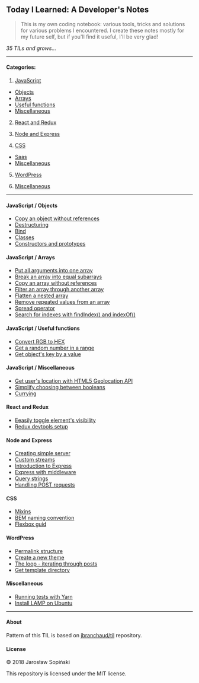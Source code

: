 ## Today I Learned: A Developer's Notes

> This is my own coding notebook: various tools, tricks and solutions for various problems I encountered. I create these notes mostly for my future self, but if you'll find it useful, I'll be very glad!

_35 TILs and grows..._

---

#### Categories:

1. [JavaScript](https://github.com/JarekSopinski/TIL/tree/master/JavaScript)

* [Objects](https://github.com/JarekSopinski/TIL/tree/master/JavaScript/Objects)
* [Arrays](https://github.com/JarekSopinski/TIL/tree/master/JavaScript/Arrays)
* [Useful functions](https://github.com/JarekSopinski/TIL/tree/master/JavaScript/Useful_functions)
* [Miscellaneous](https://github.com/JarekSopinski/TIL/tree/master/JavaScript/Misc)

2. [React and Redux](https://github.com/JarekSopinski/TIL/tree/master/React%26Redux)

3. [Node and Express](https://github.com/JarekSopinski/TIL/tree/master/Node%26Express)

4. [CSS](https://github.com/JarekSopinski/TIL/tree/master/CSS)

* [Saas](https://github.com/JarekSopinski/TIL/tree/master/CSS/Sass)
* [Miscellaneous](https://github.com/JarekSopinski/TIL/tree/master/CSS/Misc)

5. [WordPress](https://github.com/JarekSopinski/TIL/tree/master/WordPress)

6. [Miscellaneous](https://github.com/JarekSopinski/TIL/tree/master/Misc)

---

#### JavaScript / Objects
- [Copy an object without references](https://github.com/JarekSopinski/TIL/blob/master/JavaScript/Objects/Copy_an_object_without_references.md)
- [Destructuring](https://github.com/JarekSopinski/TIL/blob/master/JavaScript/Objects/Destructuring_of_objects.md)
- [Bind](https://github.com/JarekSopinski/TIL/blob/master/JavaScript/Objects/Bind.md)
- [Classes](https://github.com/JarekSopinski/TIL/blob/master/JavaScript/Objects/Classes.md)
- [Constructors and prototypes](https://github.com/JarekSopinski/TIL/blob/master/JavaScript/Objects/Constructors_and_Prototypes.md)


#### JavaScript / Arrays
- [Put all arguments into one array](https://github.com/JarekSopinski/TIL/blob/master/JavaScript/Arrays/Arguments_into_array_using_Arrayfrom.md)
- [Break an array into equal subarrays](https://github.com/JarekSopinski/TIL/blob/master/JavaScript/Arrays/Break_array_into_equal_subarrays.md)
- [Copy an array without references](https://github.com/JarekSopinski/TIL/blob/master/JavaScript/Arrays/Copy_an_array_without_references.md)
- [Filter an array through another array](https://github.com/JarekSopinski/TIL/blob/master/JavaScript/Arrays/Filter_array_through_another_array.md)
- [Flatten a nested array](https://github.com/JarekSopinski/TIL/blob/master/JavaScript/Arrays/Flatten_a_nested_array.md)
- [Remove repeated values from an array](https://github.com/JarekSopinski/TIL/blob/master/JavaScript/Arrays/Remove_repeated_values_from_array.md)
- [Spread operator](https://github.com/JarekSopinski/TIL/blob/master/JavaScript/Arrays/Spread_operator.md)
- [Search for indexes with findIndex() and indexOf()](https://github.com/JarekSopinski/TIL/blob/master/JavaScript/Arrays/Search_for_indexes_with_findIndex_and_indexOf.md)

#### JavaScript / Useful functions
- [Convert RGB to HEX](https://github.com/JarekSopinski/TIL/blob/master/JavaScript/Useful_functions/Convert_RGB_to_HEX.md)
- [Get a random number in a range](https://github.com/JarekSopinski/TIL/blob/master/JavaScript/Useful_functions/Get_Random_Number_In_A_Range.md)
- [Get object's key by a value](https://github.com/JarekSopinski/TIL/blob/master/JavaScript/Useful_functions/Get_key_by_value.md)

#### JavaScript / Miscellaneous
- [Get user's location with HTML5 Geolocation API](https://github.com/JarekSopinski/TIL/blob/master/JavaScript/Misc/Get_User_Location_Using_HTML5_Geolocation_API.md)
- [Simplify choosing between booleans](https://github.com/JarekSopinski/TIL/blob/master/JavaScript/Misc/Simplify_choosing_between_booleans.md)
- [Currying](https://github.com/JarekSopinski/TIL/blob/master/JavaScript/Misc/Currying.md)

#### React and Redux
- [Eeasily toggle element's visibility](https://github.com/JarekSopinski/TIL/blob/master/React%26Redux/Easily_toggle_elements_visibility.md)
- [Redux devtools setup](https://github.com/JarekSopinski/TIL/blob/master/React%26Redux/Redux_DevTools_Setup.md)

#### Node and Express
- [Creating simple server](https://github.com/JarekSopinski/TIL/blob/master/Node%26Express/creating-simple-server.md)
- [Custom streams](https://github.com/JarekSopinski/TIL/blob/master/Node%26Express/custom-streams.md)
- [Introduction to Express](https://github.com/JarekSopinski/TIL/blob/master/Node%26Express/intro-to-express.md)
- [Express with middleware](https://github.com/JarekSopinski/TIL/blob/master/Node%26Express/express-middleware.md)
- [Query strings](https://github.com/JarekSopinski/TIL/blob/master/Node%26Express/query-strings.md)
- [Handling POST requests](https://github.com/JarekSopinski/TIL/blob/master/Node%26Express/handling-post-requests.md)

#### CSS
- [Mixins](https://github.com/JarekSopinski/TIL/blob/master/CSS/Sass/Mixins.md)
- [BEM naming convention](https://github.com/JarekSopinski/TIL/blob/master/CSS/Misc/BEM_naming_convention.md)
- [Flexbox guid](https://github.com/JarekSopinski/TIL/blob/master/CSS/Flexbox-guide.md)

#### WordPress

- [Permalink structure](https://github.com/JarekSopinski/TIL/blob/master/WordPress/permalink-struture.md)
- [Create a new theme](https://github.com/JarekSopinski/TIL/blob/master/WordPress/create-new-theme.md)
- [The loop - iterating through posts](https://github.com/JarekSopinski/TIL/blob/master/WordPress/the-loop.md)
- [Get template directory](https://github.com/JarekSopinski/TIL/blob/master/WordPress/get-template-directory.md)

#### Miscellaneous
- [Running tests with Yarn](https://github.com/JarekSopinski/TIL/blob/master/Misc/running-tests-with-yarn.md)
- [Install LAMP on Ubuntu](https://github.com/JarekSopinski/TIL/blob/master/Misc/installing-lamp-on-ubuntu.md)

---

#### About

Pattern of this TIL is based on [jbranchaud/til](https://github.com/jbranchaud/til) repository.

#### License

&copy; 2018 Jarosław Sopiński

This repository is licensed under the MIT license.